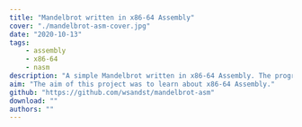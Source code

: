 ```yaml
---
title: "Mandelbrot written in x86-64 Assembly"
cover: "./mandelbrot-asm-cover.jpg"
date: "2020-10-13"
tags:
    - assembly
    - x86-64
    - nasm
description: "A simple Mandelbrot written in x86-64 Assembly. The program saves a smoothly colored mandelbrot to a .ppm image file."
aim: "The aim of this project was to learn about x86-64 Assembly."
github: "https://github.com/wsandst/mandelbrot-asm"
download: ""
authors: ""
---
```

